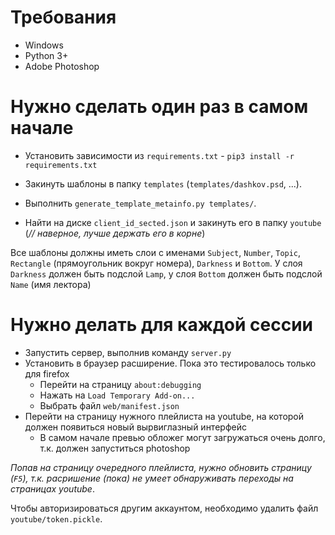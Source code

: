 # Требования

- Windows
- Python 3+
- Adobe Photoshop

# Нужно сделать один раз в самом начале

- Установить зависимости из `requirements.txt` - `pip3 install -r requirements.txt`

- Закинуть шаблоны в папку `templates` (`templates/dashkov.psd`, ...).

- Выполнить  `generate_template_metainfo.py templates/`.

- Найти на диске `client_id_sected.json` и закинуть его в папку `youtube` (_// наверное, лучше держать его в корне_)

Все шаблоны должны иметь слои с именами
`Subject`, `Number`, `Topic`, `Rectangle` (прямоугольник вокруг номера), `Darkness` и `Bottom`.
У слоя `Darkness` должен быть подслой `Lamp`, у слоя `Bottom` должен быть подслой `Name` (имя лектора)

# Нужно делать для каждой сессии

- Запустить сервер, выполнив команду `server.py`
- Установить в браузер расширение. Пока это тестировалось только для firefox
    + Перейти на страницу `about:debugging`
    + Нажать на `Load Temporary Add-on...`
    + Выбрать файл `web/manifest.json`
- Перейти на страницу нужного плейлиста на youtube, на которой должен появиться новый вырвиглазный интерфейс
    + В самом начале превью обложег могут загружаться очень долго, т.к. должен запуститься photoshop

*Попав на страницу очередного плейлиста, нужно обновить страницу (`F5`), т.к. расришение (пока) не умеет обнаруживать переходы на страницах youtube*.

Чтобы авторизироваться другим аккаунтом, необходимо удалить файл `youtube/token.pickle`.
